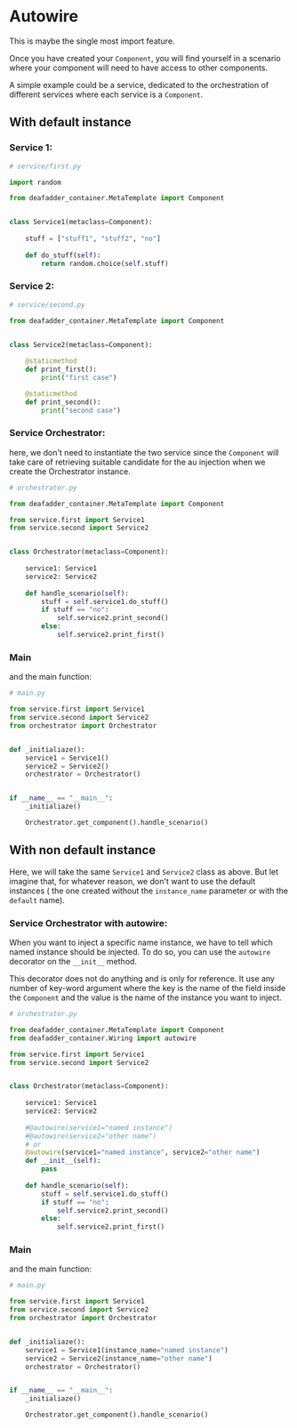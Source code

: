 # Autowire

This is maybe the single most import feature.

Once you have created your `Component`, you will find yourself in a scenario
where your component will need to have access to other components.

A simple example could be a service, dedicated to the orchestration of different services
where each service is a `Component`.

## With default instance

### Service 1:
```python
# service/first.py

import random

from deafadder_container.MetaTemplate import Component


class Service1(metaclass=Component):
    
    stuff = ["stuff1", "stuff2", "no"]
    
    def do_stuff(self):
        return random.choice(self.stuff)

```

### Service 2:
```python
# service/second.py

from deafadder_container.MetaTemplate import Component


class Service2(metaclass=Component):
    
    @staticmethod
    def print_first():
        print("first case")

    @staticmethod
    def print_second():
        print("second case")
```


### Service Orchestrator:

here, we don't need to instantiate the two service since the `Component`
will take care of retrieving suitable candidate for the au injection when
we create the Orchestrator instance.

```python
# orchestrator.py

from deafadder_container.MetaTemplate import Component

from service.first import Service1
from service.second import Service2


class Orchestrator(metaclass=Component):
    
    service1: Service1
    service2: Service2
    
    def handle_scenario(self):
        stuff = self.service1.do_stuff()
        if stuff == "no":
            self.service2.print_second()
        else:
            self.service2.print_first()

```

### Main
and the main function:

```python
# main.py

from service.first import Service1
from service.second import Service2
from orchestrator import Orchestrator


def _initialiaze():
    service1 = Service1()
    service2 = Service2()
    orchestrator = Orchestrator()


if __name__ == "__main__":
    _initialiaze()

    Orchestrator.get_component().handle_scenario()

```

## With non default instance

Here, we will take the same `Service1` and `Service2` class as above.
But let imagine that, for whatever reason, we don't want to use the default instances (
the one created without the `instance_name` parameter or with the `default` name).


### Service Orchestrator with autowire:

When you want to inject a specific name instance, we have to tell which named instance
should be injected. To do so, you can use the `autowire` decorator on the `__init__`
method. 

This decorator does not do anything and is only for reference. It use any number of 
key-word argument where the key is the name of the field inside the `Component` and 
the value is the name of the instance you want to inject.


```python
# orchestrator.py

from deafadder_container.MetaTemplate import Component
from deafadder_container.Wiring import autowire

from service.first import Service1
from service.second import Service2


class Orchestrator(metaclass=Component):
    
    service1: Service1
    service2: Service2
    
    #@autowire(service1="named instance")
    #@autowire(service2="other name")
    # or 
    @autowire(service1="named instance", service2="other name")
    def __init__(self):
        pass
    
    def handle_scenario(self):
        stuff = self.service1.do_stuff()
        if stuff == "no":
            self.service2.print_second()
        else:
            self.service2.print_first()

```

### Main
and the main function:

```python
# main.py

from service.first import Service1
from service.second import Service2
from orchestrator import Orchestrator


def _initialiaze():
    service1 = Service1(instance_name="named instance")
    service2 = Service2(instance_name="other name")
    orchestrator = Orchestrator()


if __name__ == "__main__":
    _initialiaze()

    Orchestrator.get_component().handle_scenario()

```
